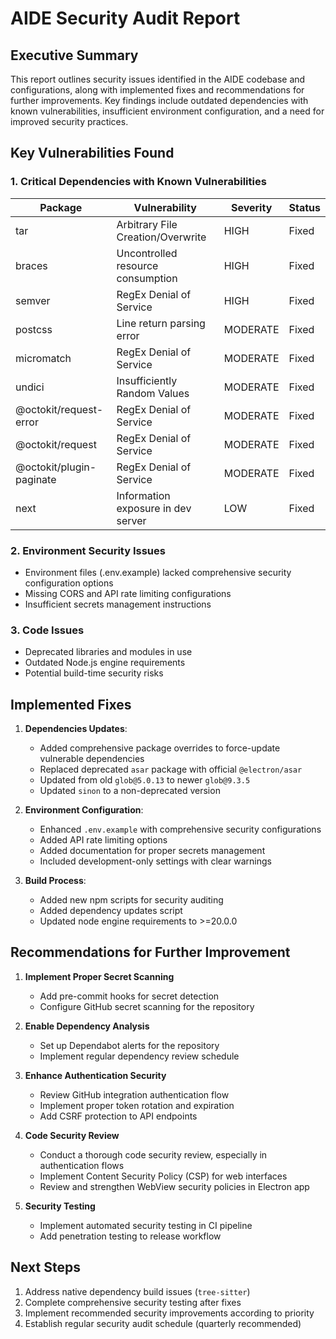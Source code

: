 # AIDE Security Audit Report

## Executive Summary

This report outlines security issues identified in the AIDE codebase and configurations, along with implemented fixes and recommendations for further improvements. Key findings include outdated dependencies with known vulnerabilities, insufficient environment configuration, and a need for improved security practices.

## Key Vulnerabilities Found

### 1. Critical Dependencies with Known Vulnerabilities

| Package                  | Vulnerability                      | Severity | Status |
| ------------------------ | ---------------------------------- | -------- | ------ |
| tar                      | Arbitrary File Creation/Overwrite  | HIGH     | Fixed  |
| braces                   | Uncontrolled resource consumption  | HIGH     | Fixed  |
| semver                   | RegEx Denial of Service            | HIGH     | Fixed  |
| postcss                  | Line return parsing error          | MODERATE | Fixed  |
| micromatch               | RegEx Denial of Service            | MODERATE | Fixed  |
| undici                   | Insufficiently Random Values       | MODERATE | Fixed  |
| @octokit/request-error   | RegEx Denial of Service            | MODERATE | Fixed  |
| @octokit/request         | RegEx Denial of Service            | MODERATE | Fixed  |
| @octokit/plugin-paginate | RegEx Denial of Service            | MODERATE | Fixed  |
| next                     | Information exposure in dev server | LOW      | Fixed  |

### 2. Environment Security Issues

- Environment files (.env.example) lacked comprehensive security configuration options
- Missing CORS and API rate limiting configurations
- Insufficient secrets management instructions

### 3. Code Issues

- Deprecated libraries and modules in use
- Outdated Node.js engine requirements
- Potential build-time security risks

## Implemented Fixes

1. **Dependencies Updates**:
   - Added comprehensive package overrides to force-update vulnerable dependencies
   - Replaced deprecated `asar` package with official `@electron/asar`
   - Updated from old `glob@5.0.13` to newer `glob@9.3.5`
   - Updated `sinon` to a non-deprecated version

2. **Environment Configuration**:
   - Enhanced `.env.example` with comprehensive security configurations
   - Added API rate limiting options
   - Added documentation for proper secrets management
   - Included development-only settings with clear warnings

3. **Build Process**:
   - Added new npm scripts for security auditing
   - Added dependency updates script
   - Updated node engine requirements to >=20.0.0

## Recommendations for Further Improvement

1. **Implement Proper Secret Scanning**
   - Add pre-commit hooks for secret detection
   - Configure GitHub secret scanning for the repository

2. **Enable Dependency Analysis**
   - Set up Dependabot alerts for the repository
   - Implement regular dependency review schedule

3. **Enhance Authentication Security**
   - Review GitHub integration authentication flow
   - Implement proper token rotation and expiration
   - Add CSRF protection to API endpoints

4. **Code Security Review**
   - Conduct a thorough code security review, especially in authentication flows
   - Implement Content Security Policy (CSP) for web interfaces
   - Review and strengthen WebView security policies in Electron app

5. **Security Testing**
   - Implement automated security testing in CI pipeline
   - Add penetration testing to release workflow

## Next Steps

1. Address native dependency build issues (`tree-sitter`)
2. Complete comprehensive security testing after fixes
3. Implement recommended security improvements according to priority
4. Establish regular security audit schedule (quarterly recommended)
